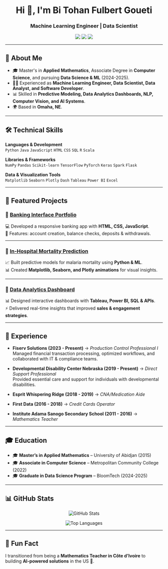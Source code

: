<!-- Profile Header -->
<h1 align="center">Hi 👋, I'm Bi Tohan Fulbert Goueti</h1>
<h3 align="center">Machine Learning Engineer | Data Scientist</h3>

<p align="center">
  <a href="mailto:fbgoueti@gmail.com"><img src="https://img.shields.io/badge/Email-D14836?style=for-the-badge&logo=gmail&logoColor=white"></a>
  <a href="https://github.com/bgoueti"><img src="https://img.shields.io/badge/GitHub-100000?style=for-the-badge&logo=github&logoColor=white"></a>
  <a href="https://www.linkedin.com/in/bi-tohan-goueti"><img src="https://img.shields.io/badge/LinkedIn-0A66C2?style=for-the-badge&logo=linkedin&logoColor=white"></a>
</p>

---

## 🚀 About Me  
- 🎓 Master's in **Applied Mathematics**, Associate Degree in **Computer Science**, and pursuing **Data Science & ML** (2024-2025).  
- 👨‍💻 Experienced as **Machine Learning Engineer, Data Scientist, Data Analyst, and Software Developer**.  
- 📊 Skilled in **Predictive Modeling, Data Analytics Dashboards, NLP, Computer Vision, and AI Systems**.  
- 🌍 Based in **Omaha, NE**.  

---

## 🛠️ Technical Skills  

**Languages & Development**  
`Python` `Java` `JavaScript` `HTML` `CSS` `SQL` `R` `Scala`

**Libraries & Frameworks**  
`NumPy` `Pandas` `Scikit-learn` `TensorFlow` `PyTorch` `Keras` `Spark` `Flask`

**Data & Visualization Tools**  
`Matplotlib` `Seaborn` `Plotly` `Dash` `Tableau` `Power BI` `Excel`  

---

## 📂 Featured Projects  

### 🔹 [Banking Interface Portfolio](https://github.com/bgoueti)  
💻 Developed a responsive banking app with **HTML, CSS, JavaScript**.  
🔑 Features: account creation, balance checks, deposits & withdrawals.  

---

### 🔹 [In-Hospital Mortality Prediction](https://github.com/bgoueti)  
📈 Built predictive models for malaria mortality using **Python & ML**.  
📊 Created **Matplotlib, Seaborn, and Plotly animations** for visual insights.  

---

### 🔹 [Data Analytics Dashboard](https://github.com/bgoueti)  
📊 Designed interactive dashboards with **Tableau, Power BI, SQL & APIs**.  
⚡ Delivered real-time insights that improved **sales & engagement strategies**.  

---

## 💼 Experience  

- **Fiserv Solutions (2023 - Present)** → *Production Control Professional I*  
  Managed financial transaction processing, optimized workflows, and collaborated with IT & compliance teams.  

- **Developmental Disability Center Nebraska (2019 - Present)** → *Direct Support Professional*  
  Provided essential care and support for individuals with developmental disabilities.  

- **Esprit Whispering Ridge (2018 - 2019)** → *CNA/Medication Aide*  

- **First Data (2016 - 2018)** → *Credit Cards Operator*  

- **Institute Adama Sanogo Secondary School (2011 - 2016)** → *Mathematics Teacher*  

---

## 🎓 Education  

- 🎓 **Master’s in Applied Mathematics** – University of Abidjan (2015)  
- 🎓 **Associate in Computer Science** – Metropolitan Community College (2022)  
- 🎓 **Graduate in Data Science Program** – BloomTech (2024-2025)  

---

## 📊 GitHub Stats  

<p align="center">
  <img src="https://github-readme-stats.vercel.app/api?username=bgoueti&show_icons=true&theme=tokyonight" alt="GitHub Stats" />
</p>

<p align="center">
  <img src="https://github-readme-stats.vercel.app/api/top-langs/?username=bgoueti&layout=compact&theme=tokyonight" alt="Top Languages" />
</p>

---

## 🌟 Fun Fact  
I transitioned from being a **Mathematics Teacher in Côte d’Ivoire** to building **AI-powered solutions** in the US 🚀.  
